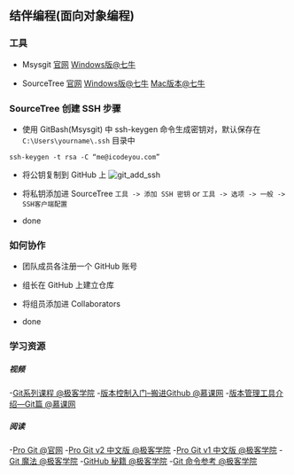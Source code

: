 ## 结伴编程(面向对象编程)

### 工具

- Msysgit  [官网](https://git-for-windows.github.io/) [Windows版@七牛](http://7xivx9.com1.z0.glb.clouddn.com/Git-2.7.2-64-bit.exe)

- SourceTree  [官网](https://www.sourcetreeapp.com/)  [Windows版@七牛](http://7xivx9.com1.z0.glb.clouddn.com/SourceTreeSetup_1.8.2.3.exe)  [Mac版本@七牛](http://7xivx9.com1.z0.glb.clouddn.com/SourceTree_2.2.2.dmg)


### SourceTree 创建 SSH 步骤

- 使用 GitBash(Msysgit) 中 ssh-keygen 命令生成密钥对，默认保存在 `C:\Users\yourname\.ssh` 目录中
```
ssh-keygen -t rsa -C “me@icodeyou.com”
```

- 将公钥复制到 GitHub 上
![git_add_ssh](http://7xivx9.com1.z0.glb.clouddn.com/git_github_addssh.jpg)

- 将私钥添加进 SourceTree
`工具 -> 添加 SSH 密钥` or `工具 -> 选项 -> 一般 -> SSH客户端配置`

- done


### 如何协作

- 团队成员各注册一个 GitHub 账号

- 组长在 GitHub 上建立仓库

- 将组员添加进 Collaborators

- done

### 学习资源
##### 视频
-[Git系列课程 @极客学院](http://ke.jikexueyuan.com/xilie/4)
-[版本控制入门–搬进Github @慕课网](http://www.imooc.com/learn/390)
-[版本管理工具介绍—Git篇 @慕课网](http://www.imooc.com/learn/208)

##### 阅读
-[Pro Git @官网](https://git-scm.com/book/zh/v2)
-[Pro Git v2 中文版 @极客学院](http://wiki.jikexueyuan.com/project/pro-git-two/)
-[Pro Git v1 中文版 @极客学院](http://wiki.jikexueyuan.com/project/pro-git/)
-[Git 魔法 @极客学院](http://wiki.jikexueyuan.com/project/git-magic/)
-[GitHub 秘籍 @极客学院](http://wiki.jikexueyuan.com/project/github-secret/)
-[Git 命令参考 @极客学院](http://wiki.jikexueyuan.com/project/git-reference/)